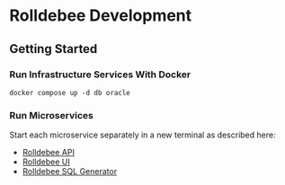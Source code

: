 # Rolldebee Development

## Getting Started

### Run Infrastructure Services With Docker

```shell
docker compose up -d db oracle
```

### Run Microservices

Start each microservice separately in a new terminal as described here:

- [Rolldebee API](api/README.md)
- [Rolldebee UI](ui/README.md)
- [Rolldebee SQL Generator](sqlgen/README.md)
